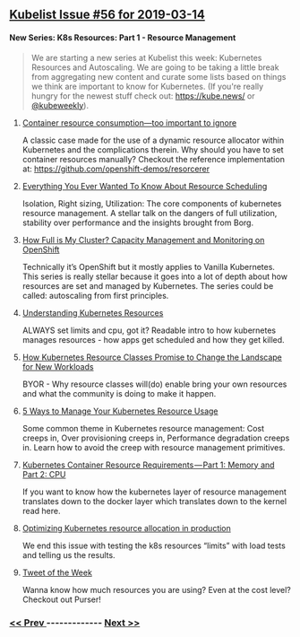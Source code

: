 ## [Kubelist Issue #56 for 2019-03-14](https://kubelist.com/issue/56)

#### New Series: K8s Resources: Part 1 - Resource Management

> We are starting a new series at Kubelist this week: Kubernetes Resources and Autoscaling. We are going to be taking a little break from aggregating new content and curate some lists based on things we think are important to know for Kubernetes. (If you&#39;re really hungry for the newest stuff check out: <a href="https://kube.news/">https://kube.news/</a> or <a href="https://twitter.com/kubeweekly?lang=en">@kubeweekly</a>).

1. [Container resource consumption—too important to ignore](https://hackernoon.com/container-resource-consumption-too-important-to-ignore-7484609a3bb7)

    A classic case made for the use of a dynamic resource allocator within Kubernetes and the complications therein. Why should you have to set container resources manually? Checkout the reference implementation at: https://github.com/openshift-demos/resorcerer 
1. [Everything You Ever Wanted To Know About Resource Scheduling](https://www.youtube.com/watch?v=nWGkvrIPqJ4)

    Isolation, Right sizing, Utilization: The core components of kubernetes resource management. A stellar talk on the dangers of full utilization, stability over performance and the insights brought from Borg.
1. [How Full is My Cluster? Capacity Management and Monitoring on OpenShift](https://blog.openshift.com/full-cluster-capacity-management-monitoring-openshift/)

    Technically it’s OpenShift but it mostly applies to Vanilla Kubernetes. This series is really stellar because it goes into a lot of depth about how resources are set and managed by Kubernetes. The series could be called: autoscaling from first principles.
1. [Understanding Kubernetes Resources](https://www.noqcks.io/notes/2018/02/03/understanding-kubernetes-resources/)

    ALWAYS set limits and cpu, got it? Readable intro to how kubernetes manages resources - how apps get scheduled and how they get killed.
1. [How Kubernetes Resource Classes Promise to Change the Landscape for New Workloads](https://thenewstack.io/kubernetes-resource-classes-promise-change-landscape-new-workloads/)

    BYOR - Why resource classes will(do) enable bring your own resources and what the community is doing to make it happen.
1. [5 Ways to Manage Your Kubernetes Resource Usage](https://www.replex.io/blog/5-ways-to-manage-your-kubernetes-resource-usage)

    Some common theme in Kubernetes resource management: Cost creeps in, Over provisioning creeps in, Performance degradation creeps in. Learn how to avoid the creep with resource management primitives. 
1. [Kubernetes Container Resource Requirements — Part 1: Memory and Part 2: CPU](https://medium.com/hotels-com-technology/kubernetes-container-resource-requirements-part-1-memory-a9fbe02c8a5f)

    If you want to know how the kubernetes layer of resource management translates down to the docker layer which translates down to the kernel read here. 
1. [Optimizing Kubernetes resource allocation in production](https://opensource.com/article/18/12/optimizing-kubernetes-resource-allocation-production?sc_cid=70160000001273HAAQ)

    We end this issue with testing the k8s resources “limits” with load tests and telling us the results.
1. [Tweet of the Week](https://twitter.com/learnk8s/status/1104774251570184192)

    Wanna know how much resources you are using? Even at the cost level? Checkout out Purser!

### [ << Prev ](kubelist-55.md) ------------- [ Next >> ](kubelist-57.md)